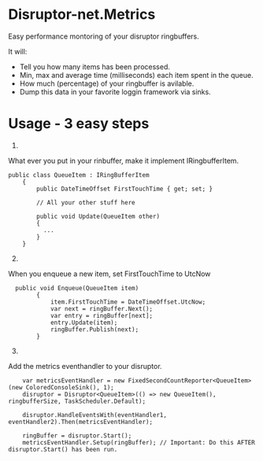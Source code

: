 # Disruptor-net.Metrics
Easy performance montoring of your disruptor ringbuffers.

It will:
 - Tell you how many items has been processed.
 - Min, max and average time (milliseconds) each item spent in the queue.
 - How much (percentage) of your ringbuffer is avilable.
 - Dump this data in your favorite loggin framework via sinks.

# Usage - 3 easy steps

1.
What ever you put in your rinbuffer, make it implement IRingbufferItem.

```
public class QueueItem : IRingBufferItem
    {
        public DateTimeOffset FirstTouchTime { get; set; }
        
        // All your other stuff here
        
        public void Update(QueueItem other)
        {
          ...
        }
    }
```

2.
When you enqueue a new item, set FirstTouchTime to UtcNow

```
  public void Enqueue(QueueItem item)
        {
            item.FirstTouchTime = DateTimeOffset.UtcNow;
            var next = ringBuffer.Next();
            var entry = ringBuffer[next];
            entry.Update(item);
            ringBuffer.Publish(next);
        }
```

3.
Add the metrics eventhandler to your disruptor.

```
    var metricsEventHandler = new FixedSecondCountReporter<QueueItem>(new ColoredConsoleSink(), 1);    
    disruptor = Disruptor<QueueItem>(() => new QueueItem(), ringbufferSize, TaskScheduler.Default);

    disruptor.HandleEventsWith(eventHandler1, eventHandler2).Then(metricsEventHandler);
    
    ringBuffer = disruptor.Start();
    metricsEventHandler.Setup(ringBuffer); // Important: Do this AFTER disruptor.Start() has been run.
```
